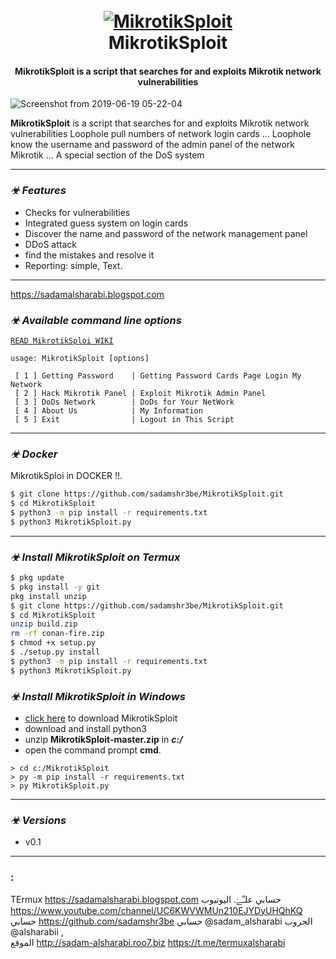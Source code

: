 <h1 align="center">
  <br>
  <a href="https://github.com/HathemAhmed/MikrotikSploit"><img src="https://www.charbase.com/images/glyph/9763" alt="MikrotikSploit"></a>
  <br>
  MikrotikSploit
  <br>
</h1>

<h4 align="center">MikrotikSploit is a script that searches for and exploits Mikrotik network vulnerabilities</h4>


![Screenshot from 2019-06-19 05-22-04](https://raw.githubusercontent.com/HathemAhmed/MikrotikSploit/master/modules/images/b1.png)



**MikrotikSploit**  is a script that searches for and exploits Mikrotik network vulnerabilities Loophole pull numbers of network login cards ... 
Loophole know the username and password of the admin panel of the network Mikrotik ... A special section of the DoS system


-------------------------------------

### _☣ Features_

- Checks for vulnerabilities
- Integrated guess system on login cards
- Discover the name and password of the network management panel
- DDoS attack
- find the mistakes and resolve it
- Reporting: simple, Text.

-------------------------------------
https://sadamalsharabi.blogspot.com

### _☣ Available command line options_
[`READ MikrotikSploi WIKI`](https://sadamalsharabi.blogspot.com
)

    usage: MikrotikSploit [options]
    
     [ 1 ] Getting Password    | Getting Password Cards Page Login My Network
     [ 2 ] Hack Mikrotik Panel | Exploit Mikrotik Admin Panel
     [ 3 ] DoDs Network        | DoDs for Your NetWork
     [ 4 ] About Us            | My Information 
     [ 5 ] Exit                | Logout in This Script


-------------------------------------

### _☣ Docker_

MikrotikSploi in DOCKER !!.

```bash
$ git clone https://github.com/sadamshr3be/MikrotikSploit.git
$ cd MikrotikSploit
$ python3 -m pip install -r requirements.txt
$ python3 MikrotikSploit.py
```

-------------------------------------

### _☣ Install MikrotikSploit on Termux_

```BASH
$ pkg update
$ pkg install -y git
pkg install unzip
$ git clone https://github.com/sadamshr3be/MikrotikSploit.git
$ cd MikrotikSploit
unzip build.zip
rm -rf conan-fire.zip
$ chmod +x setup.py
$ ./setup.py install
$ python3 -m pip install -r requirements.txt
$ python3 MikrotikSploit.py
```


### _☣ Install MikrotikSploit in Windows_

- [click here](https://github.com/sadamshr3be/MikrotikSploit/archive/master.zip) to download MikrotikSploit
- download and install python3
- unzip **MikrotikSploit-master.zip** in ***c:/***
- open the command prompt **cmd**.
```
> cd c:/MikrotikSploit
> py -m pip install -r requirements.txt
> py MikrotikSploit.py
```

-------------------------------------

### _☣ Versions_
- v0.1

-------------------------------------

### :
TErmux
https://sadamalsharabi.blogspot.com
حسابي علـّۓ. اليوتيوب
https://www.youtube.com/channel/UC6KWVWMUn210EJYDyUHQhKQ
حسابي https://github.com/sadamshr3be
حسابي @sadam_alsharabi
الجروب @alsharabii ,   
الموقع http://sadam-alsharabi.roo7.biz
https://t.me/termuxalsharabi
